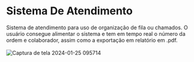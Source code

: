 # Sistema De Atendimento </br>
Sistema de atendimento para uso de organização de fila ou chamados.
O usuário consegue alimentar o sistema e tem em tempo real o número da ordem e colaborador, assim como a exportação em relatório em .pdf.</br></br>
![Captura de tela 2024-01-25 095714](https://github.com/JonaThFelix/SistemaDeAtendimento/assets/123984244/1b82a26d-5ee8-4c2d-9433-f7f4ec6113bc)
